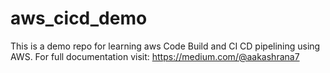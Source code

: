 # aws_cicd_demo
This is a demo repo for learning aws Code Build and CI CD pipelining using AWS. For full documentation visit: https://medium.com/@aakashrana7
